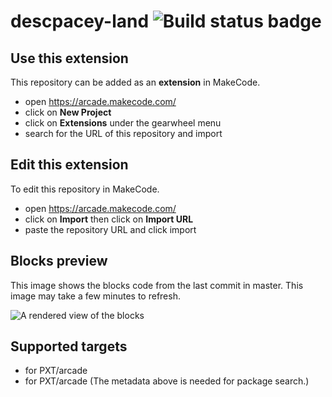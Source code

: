 # descpacey-land ![Build status badge](https://github.com/spacebuilder49/descpacey-land/workflows/MakeCode/badge.svg)



## Use this extension

This repository can be added as an **extension** in MakeCode.

* open https://arcade.makecode.com/
* click on **New Project**
* click on **Extensions** under the gearwheel menu
* search for the URL of this repository and import

## Edit this extension

To edit this repository in MakeCode.

* open https://arcade.makecode.com/
* click on **Import** then click on **Import URL**
* paste the repository URL and click import

## Blocks preview

This image shows the blocks code from the last commit in master.
This image may take a few minutes to refresh.

![A rendered view of the blocks](https://github.com/spacebuilder49/descpacey-land/raw/master/.makecode/blocks.png)

## Supported targets

* for PXT/arcade
* for PXT/arcade
(The metadata above is needed for package search.)

